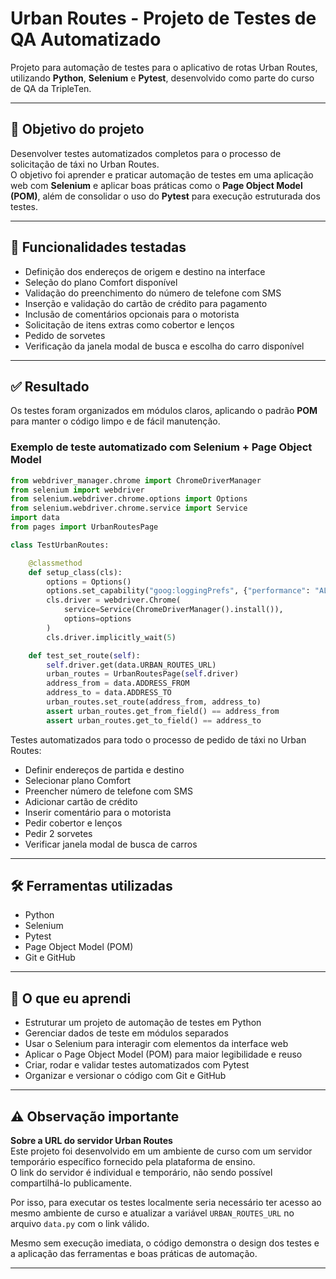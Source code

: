 # Urban Routes - Projeto de Testes de QA Automatizado

Projeto para automação de testes para o aplicativo de rotas Urban Routes, utilizando **Python**, **Selenium** e **Pytest**, desenvolvido como parte do curso de QA da TripleTen.

---

## 🎯 Objetivo do projeto

Desenvolver testes automatizados completos para o processo de solicitação de táxi no Urban Routes.  
O objetivo foi aprender e praticar automação de testes em uma aplicação web com **Selenium** e aplicar boas práticas como o **Page Object Model (POM)**, além de consolidar o uso do **Pytest** para execução estruturada dos testes.

---

## 📌 Funcionalidades testadas

- Definição dos endereços de origem e destino na interface
- Seleção do plano Comfort disponível
- Validação do preenchimento do número de telefone com SMS
- Inserção e validação do cartão de crédito para pagamento
- Inclusão de comentários opcionais para o motorista
- Solicitação de itens extras como cobertor e lenços
- Pedido de sorvetes 
- Verificação da janela modal de busca e escolha do carro disponível

---

## ✅ Resultado

Os testes foram organizados em módulos claros, aplicando o padrão **POM** para manter o código limpo e de fácil manutenção.

### Exemplo de teste automatizado com Selenium + Page Object Model
```python
from webdriver_manager.chrome import ChromeDriverManager
from selenium import webdriver
from selenium.webdriver.chrome.options import Options
from selenium.webdriver.chrome.service import Service
import data
from pages import UrbanRoutesPage

class TestUrbanRoutes:

    @classmethod
    def setup_class(cls):
        options = Options()
        options.set_capability("goog:loggingPrefs", {"performance": "ALL"})
        cls.driver = webdriver.Chrome(
            service=Service(ChromeDriverManager().install()), 
            options=options
        )
        cls.driver.implicitly_wait(5)

    def test_set_route(self):
        self.driver.get(data.URBAN_ROUTES_URL)
        urban_routes = UrbanRoutesPage(self.driver)
        address_from = data.ADDRESS_FROM
        address_to = data.ADDRESS_TO
        urban_routes.set_route(address_from, address_to)
        assert urban_routes.get_from_field() == address_from
        assert urban_routes.get_to_field() == address_to
```

Testes automatizados para todo o processo de pedido de táxi no Urban Routes:

- Definir endereços de partida e destino
- Selecionar plano Comfort
- Preencher número de telefone com SMS
- Adicionar cartão de crédito
- Inserir comentário para o motorista
- Pedir cobertor e lenços
- Pedir 2 sorvetes
- Verificar janela modal de busca de carros

---

## 🛠️ Ferramentas utilizadas

- Python
- Selenium
- Pytest
- Page Object Model (POM)
- Git e GitHub

---

## 🧩 O que eu aprendi

- Estruturar um projeto de automação de testes em Python
- Gerenciar dados de teste em módulos separados
- Usar o Selenium para interagir com elementos da interface web
- Aplicar o Page Object Model (POM) para maior legibilidade e reuso
- Criar, rodar e validar testes automatizados com Pytest
- Organizar e versionar o código com Git e GitHub

---

## ⚠️ Observação importante

**Sobre a URL do servidor Urban Routes**  
Este projeto foi desenvolvido em um ambiente de curso com um servidor temporário específico fornecido pela plataforma de ensino.  
O link do servidor é individual e temporário, não sendo possível compartilhá-lo publicamente.  

Por isso, para executar os testes localmente seria necessário ter acesso ao mesmo ambiente de curso e atualizar a variável `URBAN_ROUTES_URL` no arquivo `data.py` com o link válido.  

Mesmo sem execução imediata, o código demonstra o design dos testes e a aplicação das ferramentas e boas práticas de automação.

---
